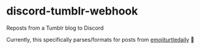# discord-tumblr-webhook
Reposts from a Tumblr blog to Discord

Currently, this specifically parses/formats for posts from [emojiturtledaily](https://emojiturtledaily.tumblr.com/) 🐢

